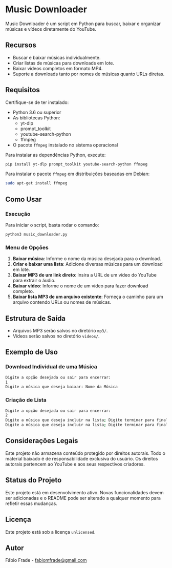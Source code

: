 # Music Downloader

Music Downloader é um script em Python para buscar, baixar e organizar músicas e vídeos diretamente do YouTube.

## Recursos

- Buscar e baixar músicas individualmente.
- Criar listas de músicas para downloads em lote.
- Baixar vídeos completos em formato MP4.
- Suporte a downloads tanto por nomes de músicas quanto URLs diretas.

## Requisitos

Certifique-se de ter instalado:

- Python 3.6 ou superior
- As bibliotecas Python:
  - yt-dlp
  - prompt_toolkit
  - youtube-search-python
  - ffmpeg
- O pacote `ffmpeg` instalado no sistema operacional

Para instalar as dependências Python, execute:

```bash
pip install yt-dlp prompt_toolkit youtube-search-python ffmpeg
```

Para instalar o pacote `ffmpeg` em distribuições baseadas em Debian:

```bash
sudo apt-get install ffmpeg
```

## Como Usar

### Execução

Para iniciar o script, basta rodar o comando:

```bash
python3 music_downloader.py
```

### Menu de Opções

1. **Baixar música**: Informe o nome da música desejada para o download.
2. **Criar e baixar uma lista**: Adicione diversas músicas para um download em lote.
3. **Baixar MP3 de um link direto**: Insira a URL de um vídeo do YouTube para extrair o áudio.
4. **Baixar vídeo**: Informe o nome de um vídeo para fazer download completo.
5. **Baixar lista MP3 de um arquivo existente**: Forneça o caminho para um arquivo contendo URLs ou nomes de músicas.

## Estrutura de Saída

- Arquivos MP3 serão salvos no diretório `mp3/`.
- Vídeos serão salvos no diretório `videos/`.

## Exemplo de Uso

### Download Individual de uma Música

```bash
Digite a opção desejada ou sair para encerrar:
1
Digite a música que deseja baixar: Nome da Música
```

### Criação de Lista

```bash
Digite a opção desejada ou sair para encerrar:
2
Digite a música que deseja incluir na lista; Digite terminar para finalizar: Música 1
Digite a música que deseja incluir na lista; Digite terminar para finalizar: terminar
```

## Considerações Legais

Este projeto não armazena conteúdo protegido por direitos autorais. Todo o material baixado é de responsabilidade exclusiva do usuário. Os direitos autorais pertencem ao YouTube e aos seus respectivos criadores.

## Status do Projeto

Este projeto está em desenvolvimento ativo. Novas funcionalidades devem ser adicionadas e o README pode ser alterado a qualquer momento para refletir essas mudanças.

## Licença

Este projeto está sob a licença `unlicensed`.

## Autor

Fábio Frade - [fabiomfrade@gmail.com](mailto:fabiomfrade@gmail.com)

